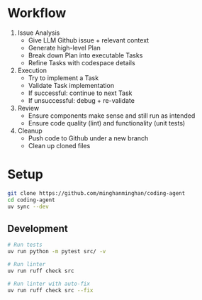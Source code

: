 # Workflow
1. Issue Analysis
    - Give LLM Github issue + relevant context
    - Generate high-level Plan
    - Break down Plan into executable Tasks
    - Refine Tasks with codespace details
2. Execution
    - Try to implement a Task
    - Validate Task implementation
    - If successful: continue to next Task
    - If unsuccessful: debug + re-validate
3. Review
    - Ensure components make sense and still run as intended
    - Ensure code quality (lint) and functionality (unit tests)
4. Cleanup
    - Push code to Github under a new branch
    - Clean up cloned files


# Setup
```bash
git clone https://github.com/minghanminghan/coding-agent
cd coding-agent
uv sync --dev
```


## Development
```bash
# Run tests
uv run python -m pytest src/ -v

# Run linter
uv run ruff check src

# Run linter with auto-fix
uv run ruff check src --fix
```